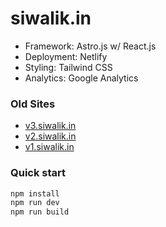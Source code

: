 # siwalik.in

- Framework: Astro.js w/ React.js
- Deployment: Netlify
- Styling: Tailwind CSS
- Analytics: Google Analytics

### Old Sites

- [v3.siwalik.in](https://v3.siwalik.in)
- [v2.siwalik.in](https://v2.siwalik.in)
- [v1.siwalik.in](https://v1.siwalik.in)

### Quick start

```bash
npm install
npm run dev
npm run build
```
